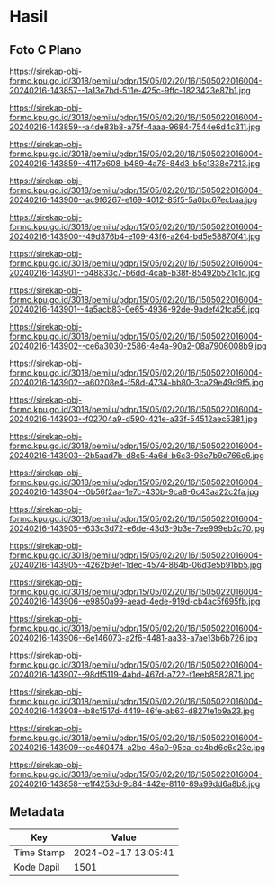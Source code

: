 # Hasil

## Foto C Plano

https://sirekap-obj-formc.kpu.go.id/3018/pemilu/pdpr/15/05/02/20/16/1505022016004-20240216-143857--1a13e7bd-511e-425c-9ffc-1823423e87b1.jpg

https://sirekap-obj-formc.kpu.go.id/3018/pemilu/pdpr/15/05/02/20/16/1505022016004-20240216-143859--a4de83b8-a75f-4aaa-9684-7544e6d4c311.jpg

https://sirekap-obj-formc.kpu.go.id/3018/pemilu/pdpr/15/05/02/20/16/1505022016004-20240216-143859--4117b608-b489-4a78-84d3-b5c1338e7213.jpg

https://sirekap-obj-formc.kpu.go.id/3018/pemilu/pdpr/15/05/02/20/16/1505022016004-20240216-143900--ac9f6267-e169-4012-85f5-5a0bc67ecbaa.jpg

https://sirekap-obj-formc.kpu.go.id/3018/pemilu/pdpr/15/05/02/20/16/1505022016004-20240216-143900--49d376b4-e109-43f6-a264-bd5e58870f41.jpg

https://sirekap-obj-formc.kpu.go.id/3018/pemilu/pdpr/15/05/02/20/16/1505022016004-20240216-143901--b48833c7-b6dd-4cab-b38f-85492b521c1d.jpg

https://sirekap-obj-formc.kpu.go.id/3018/pemilu/pdpr/15/05/02/20/16/1505022016004-20240216-143901--4a5acb83-0e65-4936-92de-9adef42fca56.jpg

https://sirekap-obj-formc.kpu.go.id/3018/pemilu/pdpr/15/05/02/20/16/1505022016004-20240216-143902--ce6a3030-2586-4e4a-90a2-08a7906008b9.jpg

https://sirekap-obj-formc.kpu.go.id/3018/pemilu/pdpr/15/05/02/20/16/1505022016004-20240216-143902--a60208e4-f58d-4734-bb80-3ca29e49d9f5.jpg

https://sirekap-obj-formc.kpu.go.id/3018/pemilu/pdpr/15/05/02/20/16/1505022016004-20240216-143903--f02704a9-d590-421e-a33f-54512aec5381.jpg

https://sirekap-obj-formc.kpu.go.id/3018/pemilu/pdpr/15/05/02/20/16/1505022016004-20240216-143903--2b5aad7b-d8c5-4a6d-b6c3-96e7b9c766c6.jpg

https://sirekap-obj-formc.kpu.go.id/3018/pemilu/pdpr/15/05/02/20/16/1505022016004-20240216-143904--0b56f2aa-1e7c-430b-9ca8-6c43aa22c2fa.jpg

https://sirekap-obj-formc.kpu.go.id/3018/pemilu/pdpr/15/05/02/20/16/1505022016004-20240216-143905--633c3d72-e6de-43d3-9b3e-7ee999eb2c70.jpg

https://sirekap-obj-formc.kpu.go.id/3018/pemilu/pdpr/15/05/02/20/16/1505022016004-20240216-143905--4262b9ef-1dec-4574-864b-06d3e5b91bb5.jpg

https://sirekap-obj-formc.kpu.go.id/3018/pemilu/pdpr/15/05/02/20/16/1505022016004-20240216-143906--e9850a99-aead-4ede-919d-cb4ac5f695fb.jpg

https://sirekap-obj-formc.kpu.go.id/3018/pemilu/pdpr/15/05/02/20/16/1505022016004-20240216-143906--6e146073-a2f6-4481-aa38-a7ae13b6b726.jpg

https://sirekap-obj-formc.kpu.go.id/3018/pemilu/pdpr/15/05/02/20/16/1505022016004-20240216-143907--98df5119-4abd-467d-a722-f1eeb8582871.jpg

https://sirekap-obj-formc.kpu.go.id/3018/pemilu/pdpr/15/05/02/20/16/1505022016004-20240216-143908--b8c1517d-4419-46fe-ab63-d827fe1b9a23.jpg

https://sirekap-obj-formc.kpu.go.id/3018/pemilu/pdpr/15/05/02/20/16/1505022016004-20240216-143909--ce460474-a2bc-46a0-95ca-cc4bd6c6c23e.jpg

https://sirekap-obj-formc.kpu.go.id/3018/pemilu/pdpr/15/05/02/20/16/1505022016004-20240216-143858--e1f4253d-9c84-442e-8110-89a99dd6a8b8.jpg


## Metadata

| Key        | Value               |
| ---------- | ------------------- |
| Time Stamp | 2024-02-17 13:05:41 |
| Kode Dapil | 1501                |



